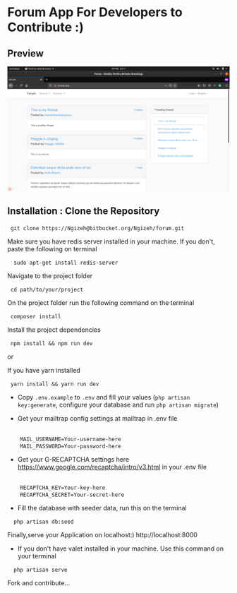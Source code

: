 # Forum App For Developers to Contribute :)

## Preview

![](/public/images/Preview.png)


## Installation : Clone the Repository

```
 git clone https://Ngizeh@bitbucket.org/Ngizeh/forum.git
```

Make sure you have redis server installed in your machine.
If you don't, paste the following on terminal

```
  sudo apt-get install redis-server
```

Navigate to the project folder

```
 cd path/to/your/project
```

On the project folder run the following command on the terminal

```
 composer install
```

Install the project dependencies


```
 npm install && npm run dev
```

 or

 If you have yarn installed

```
 yarn install && yarn run dev
```


- Copy `.env.example` to `.env` and fill your values
(`php artisan key:generate`, configure your database and run `php artisan migrate`)

- Get your mailtrap config settings at mailtrap in .env file

```

    MAIL_USERNAME=Your-username-here
    MAIL_PASSWORD=Your-password-here

```

- Get your G-RECAPTCHA settings here https://www.google.com/recaptcha/intro/v3.html in your .env file

```

    RECAPTCHA_KEY=Your-key-here
    RECAPTCHA_SECRET=Your-secret-here

```


- Fill the database with seeder data, run this on the terminal
```
  php artisan db:seed

```

Finally,serve your Application on localhost:) http://localhost:8000
- If you don't have valet installed in your machine. Use this command on your terminal
```
  php artisan serve
```

Fork and contribute...
